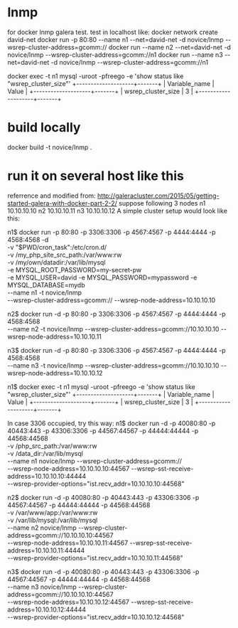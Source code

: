 # lnmp
for docker lnmp galera test. test in localhost like:
docker network create david-net
docker run -p 80:80 --name n1 --net=david-net -d novice/lnmp --wsrep-cluster-address=gcomm:// 
docker run --name n2  --net=david-net -d novice/lnmp --wsrep-cluster-address=gcomm://n1
docker run --name n3  --net=david-net -d novice/lnmp --wsrep-cluster-address=gcomm://n1 

docker exec -t n1 mysql -uroot -pfreego -e 'show status like "wsrep_cluster_size"'
+--------------------+-------+
| Variable_name      | Value |
+--------------------+-------+
| wsrep_cluster_size | 3     |
+--------------------+-------+
# build locally
docker build -t novice/lnmp .
# run it on several host like this
referrence and modified from:
http://galeracluster.com/2015/05/getting-started-galera-with-docker-part-2-2/
suppose following 3 nodes
n1 10.10.10.10
n2 10.10.10.11
n3 10.10.10.12
A simple cluster setup would look like this:

n1$ docker run -p 80:80 -p 3306:3306 -p 4567:4567 -p 4444:4444 -p 4568:4568 -d \
-v "$PWD/cron_task":/etc/cron.d/ \
-v /my_php_site_src_path:/var/www:rw \
-v /my/own/datadir:/var/lib/mysql  \
-e MYSQL_ROOT_PASSWORD=my-secret-pw \
-e MYSQL_USER=david -e MYSQL_PASSWORD=mypassword -e MYSQL_DATABASE=mydb \
--name n1 -t novice/lnmp \
--wsrep-cluster-address=gcomm:// --wsrep-node-address=10.10.10.10

n2$ docker run -d -p 80:80 -p 3306:3306 -p 4567:4567 -p 4444:4444 -p 4568:4568 \
--name n2 -t novice/lnmp 
--wsrep-cluster-address=gcomm://10.10.10.10 --wsrep-node-address=10.10.10.11

n3$ docker run -d -p 80:80 -p 3306:3306 -p 4567:4567 -p 4444:4444 -p 4568:4568 \
--name n3 -t novice/lnmp 
--wsrep-cluster-address=gcomm://10.10.10.10 --wsrep-node-address=10.10.10.12

n1$ docker exec -t n1 mysql -uroot -pfreego -e 'show status like "wsrep_cluster_size"'
+--------------------+-------+
| Variable_name      | Value |
+--------------------+-------+
| wsrep_cluster_size |     3 |
+--------------------+-------+

In case 3306 occupied, try this way:
n1$ docker run -d -p 40080:80 -p 40443:443 -p 43306:3306 -p 44567:44567 -p 44444:44444 -p 44568:44568 \
-v /php_src_path:/var/www:rw \
-v /data_dir:/var/lib/mysql  \
--name n1 novice/lnmp --wsrep-cluster-address=gcomm:// \
--wsrep-node-address=10.10.10.10:44567 --wsrep-sst-receive-address=10.10.10.10:44444 \
--wsrep-provider-options="ist.recv_addr=10.10.10.10:44568"

n2$ docker run -d -p 40080:80 -p 40443:443  -p 43306:3306 -p 44567:44567 -p 44444:44444 -p 44568:44568 \
-v /var/www/app:/var/www:rw \
-v /var/lib/mysql:/var/lib/mysql  \
--name n2 novice/lnmp --wsrep-cluster-address=gcomm://10.10.10.10:44567 \
--wsrep-node-address=10.10.10.11:44567 --wsrep-sst-receive-address=10.10.10.11:44444 \
--wsrep-provider-options="ist.recv_addr=10.10.10.11:44568"

n3$ docker run -d -p 40080:80 -p 40443:443  -p 43306:3306 -p 44567:44567 -p 44444:44444 -p 44568:44568 \
--name n3 novice/lnmp --wsrep-cluster-address=gcomm://10.10.10.10:44567 \
--wsrep-node-address=10.10.10.12:44567 --wsrep-sst-receive-address=10.10.10.12:44444 \
--wsrep-provider-options="ist.recv_addr=10.10.10.12:44568"

